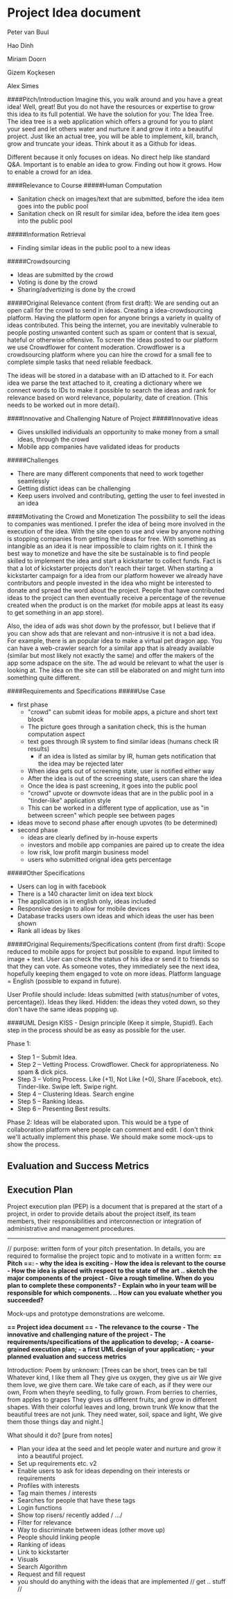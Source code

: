 <H1>Project Idea document</h1>

<p>Peter van Buul</p>
<p>Hao Dinh</p>
<p>Miriam Doorn</p>
<p>Gizem Koçkesen</p>
<p>Alex Simes</p>

####Pitch/Introduction
Imagine this, you walk around and you have a great idea! Well, great! But you do not have the resources or expertise to grow this idea to its full potential. We have the solution for you: The Idea Tree. The idea tree is a web application which offers a ground for you to plant your seed and let others water and nurture it and grow it into a beautiful project. Just like an actual tree, you will be able to implement, kill, branch, grow and truncate your ideas. Think about it as a Github for ideas. 

Different because it only focuses on ideas. No direct help like standard Q&A. Important is to enable an idea to grow. Finding out how it grows. How to enable a crowd for an idea. 

####Relevance to Course
#####Human Computation
* Sanitation check on images/text that are submitted, before the idea item goes into the public pool
* Sanitation check on IR result for similar idea, before the idea item goes into the public pool

#####Information Retrieval
* Finding similar ideas in the public pool to a new ideas

#####Crowdsourcing
* Ideas are submitted by the crowd
* Voting is done by the crowd
* Sharing/advertizing is done by the crowd

#####Original Relevance content (from first draft):
We are sending out an open call for the crowd to send in ideas. Creating a idea-crowdsourcing platform. Having the platform open for anyone brings a variety in quality of ideas contributed. This being the internet, you are inevitably vulnerable to people posting unwanted content such as spam or content that is sexual, hateful or otherwise offensive. To screen the ideas posted to our platform we use Crowdflower for content moderation. Crowdflower is a crowdsourcing platform where you can hire the crowd for a small fee to complete simple tasks that need reliable feedback.

The ideas will be stored in a database with an ID attached to it. For each idea we parse the text attached to it, creating a dictionary where we connect words to IDs to make it possible to search the ideas and rank for relevance based on word relevance, popularity, date of creation. (This needs to be worked out in more detail). 

####Innovative and Challenging Nature of Project
#####Innovative ideas
* Gives unskilled individuals an opportunity to make money from a small ideas, through the crowd
* Mobile app companies have validated ideas for products

#####Challenges
* There are many different components that need to work together seamlessly
* Getting distict ideas can be challenging  
* Keep users involved and contributing, getting the user to feel invested in an idea

####Motivating the Crowd and Monetization
The possibility to sell the ideas to companies was mentioned. I prefer the idea of being more involved in the execution of the idea. With the site open to use and view by anyone nothing is stopping companies from getting the ideas for free. With something as intangible as an idea it is near impossible to claim rights on it. I think the best way to monetize and have the site be sustainable is to find people skilled to implement the idea and start a kickstarter to collect funds. Fact is that a lot of kickstarter projects don't reach their target. When starting a kickstarter campaign for a idea from our platform however we already have contributors and people invested in the idea who might be interested to donate and spread the word about the project. People that have contributed ideas to the project can then eventually receive a percentage of the revenue created when the product is on the market (for mobile apps at least its easy to get something in an app store).

Also, the idea of ads was shot down by the professor, but I believe that if you can show ads that are relevant and non-intrusive it is not a bad idea. For example, there is an popular idea to make a virtual pet dragon app. You can have a web-crawler search for a similar app that is already available (similar but most likely not exactly the same) and offer the makers of the app some adspace on the site. The ad would be relevant to what the user is looking at. The idea on the site can still be elaborated on and might turn into something quite different.

####Requirements and Specifications
#####Use Case
* first phase
  * "crowd" can submit ideas for mobile apps, a picture and short text block
  * The picture goes through a sanitation check, this is the human computation aspect
  * text goes through IR system to find similar ideas (humans check IR results)
    * if an idea is listed as similar by IR, human gets notification that the idea may be rejected later
  * When idea gets out of screening state, user is notified either way
  * After the idea is out of the screening state, users can share the idea
  * Once the idea is past screening, it goes into the public pool
  *  "crowd" upvote or downvote ideas that are in the public pool in a "tinder-like" application style
  * This can be worked in a different type of application, use as "in between screen" which people see between pages
* ideas move to second phase after enough upvotes (to be determined)
* second phase
  * ideas are clearly defined by in-house experts
  * investors and mobile app companies are paired up to create the idea
  * low risk, low profit margin business model
  * users who submitted orignal idea gets percentage

#####Other Specifications
* Users can log in with facebook
* There is a 140 character limit on idea text block
* The application is in english only, ideas included
* Responsive design to allow for mobile devices
* Database tracks users own ideas and which ideas the user has been shown
* Rank all ideas by likes

#####Original Requirements/Specifications content (from first draft):
Scope reduced to mobile apps for project but possible to expand. Input limited to image + text. User can check the status of his idea or send it to friends so that they can vote. As someone votes, they immediately see the next idea, hopefully keeping them engaged to vote on more ideas. Platform language = English (possible to expand in future).

User Profile should include: Ideas submitted (with status(number of votes, percentage)). Ideas they liked. Hidden: the ideas they voted down, so they don't have the same ideas popping up.

####UML Design
KISS - Design principle (Keep it simple, Stupid!). Each step in the process should be as easy as possible for the user.

Phase 1:
<ul>
<li>Step 1 – Submit Idea. </li>
<li>Step 2 – Vetting Process. Crowdflower. Check for appropriateness. No spam & dick pics.</li>
<li>Step 3 – Voting Process. Like (+1), Not Like (+0), Share (Facebook, etc). Tinder-like. Swipe left. Swipe right.</li>
<li>Step 4 – Clustering Ideas. Search engine</li>
<li>Step 5 – Ranking Ideas.</li>
<li>Step 6 – Presenting Best results.</li>
</ul>
Phase 2:
Ideas will be elaborated upon. This would be a type of collaboration platform where people can comment and edit. I don't think we'll actually implement this phase. We should make some mock-ups to show the process.

<H2>Evaluation and Success Metrics</H2>

<H2>Execution Plan</H2>
Project execution plan (PEP) is a document that is prepared at the start of a project, in order to provide details about the project itself, its team members, their responsibilities and interconnection or integration of administrative and management procedures.

----------------------------------------------------------------

// purpose: written form of your pitch presentation. In details, you are required to formalise the project topic and to motivate in a written form: 
<b>== Pitch ==:
	- why the idea is exciting
	- How the idea is relevant to the course
	- How the idea is placed with respect to the state of the art
.. sketch the major components of the project
	- Give a rough timeline. When do you plan to complete these components? 
	- Explain who in your team will be responsible for which components. 
.. How can you evaluate whether you succeeded? </b>

Mock-ups and prototype demonstrations are welcome. 

<b>== Project idea document == 
	- The relevance to the course
	- The innovative and challenging nature of the project
	- The requirements/specifications of the application to develop;
	- A coarse-grained execution plan; 
	- a first UML design of your application; 
	- your planned evaluation and success metrics</b>

Introduction: 
Poem by unknown:
[Trees can be short, trees can be tall
Whatever kind, I like them all
They give us oxygen, they give us air
We give them love, we give them care. 
We take care of each, as if they were our own, 
From when theyŕe seedling, to fully grown. 
From berries to cherries, from apples to grapes
They gives us different fruits, and grow in different shapes. 
With their colorful leaves and long, brown trunk
We know that the beautiful trees are not junk. 
They need water, soil, space and light, 
We give them those things day and night.]

What should it do? [pure from notes]
- Plan your idea at the seed and let people water and nurture and grow it into a beautiful project.
- Set up requirements etc. v2
- Enable users to ask for ideas depending on their interests or requirements
- Profiles with interests
- Tag main themes / interests
- Searches for people that have these tags
- Login functions
- Show top risers/ recently added / …/
- Filter for relevance
- Way to discriminate between ideas (other move up)
- People should linking people
- Ranking of ideas
- Link to kickstarter
- Visuals
- Search Algorithm 
- Request and fill request
- you should do anything with the ideas that are implemented // get .. stuff // 


